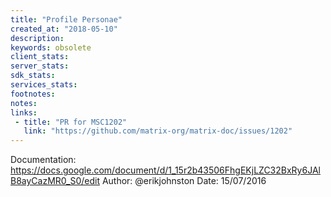 ```yaml
---
title: "Profile Personae"
created_at: "2018-05-10"
description:
keywords: obsolete
client_stats:
server_stats:
sdk_stats:
services_stats:
footnotes:
notes:
links:
 - title: "PR for MSC1202"
   link: "https://github.com/matrix-org/matrix-doc/issues/1202"
---
```

Documentation: https://docs.google.com/document/d/1_15r2b43506FhgEKjLZC32BxRy6JAlB8ayCazMR0_S0/edit
Author: @erikjohnston
Date: 15/07/2016


